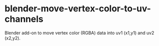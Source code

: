 # blender-move-vertex-color-to-uv-channels
Blender add-on to move vertex color (RGBA) data into uv1 (x1,y1) and uv2 (x2,y2).
